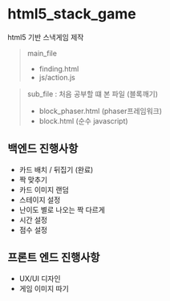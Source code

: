 # html5_stack_game
html5 기반 스낵게임 제작

> main_file 
> + finding.html
> + js/action.js

>sub_file : 처음 공부할 떄 본 파일 (블록깨기)
> + block_phaser.html (phaser프레임워크)
> + block.html (순수 javascript)


## 백엔드 진행사항
+ 카드 배치 / 뒤집기 (완료)
+ 짝 맞추기
+ 카드 이미지 랜덤
+ 스테이지 설정
+ 난이도 별로 나오는 짝 다르게
+ 시간 설정
+ 점수 설정

## 프론트 엔드 진행사항
+ UX/UI 디자인
+ 게임 이미지 따기
